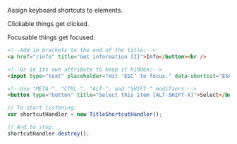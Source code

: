 Assign keyboard shortcuts to elements.

Clickable things get clicked.

Focusable things get focused.

```html
<!--Add in brackets to the end of the title:-->
<a href="/info" title="Get information [I]">Info</button><br />

<!--Or in its own attribute to keep it hidden:-->
<input type="text" placeholder="Hit 'ESC' to focus." data-shortcut="ESC" /><br />

<!--Use "META-", "CTRL-", "ALT-", and "SHIFT-" modifiers:-->
<button type="button" title="Select this item [ALT-SHIFT-X]">Select</button>
```

```js
// To start listening:
var shortcutHandler = new TitleShortcutHandler();

// And to stop:
shortcutHandler.destroy();
```
